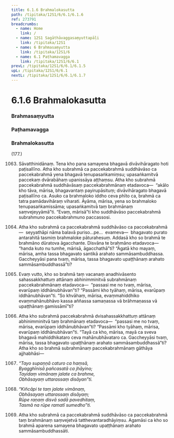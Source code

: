 ```yaml
---
title: 6.1.6 Brahmalokasutta
path: /tipitaka/12S1/6/6.1/6.1.6
ref: 273791
breadcrumbs:
  - name: Home
    link: /
  - name: 12S1 Sagāthāvaggasaṃyuttapāḷi
    link: /tipitaka/12S1
  - name: 6 Brahmasaṃyutta
    link: /tipitaka/12S1/6
  - name: 6.1 Paṭhamavagga
    link: /tipitaka/12S1/6/6.1
prevL: /tipitaka/12S1/6/6.1/6.1.5
upL: /tipitaka/12S1/6/6.1
nextL: /tipitaka/12S1/6/6.1/6.1.7
---
```


# 6.1.6 Brahmalokasutta

### Brahmasaṃyutta

### Paṭhamavagga

### Brahmalokasutta

(177.)

1063. Sāvatthinidānaṃ. Tena kho pana samayena bhagavā divāvihāragato hoti paṭisallīno. Atha kho subrahmā ca paccekabrahmā suddhāvāso ca paccekabrahmā yena bhagavā tenupasaṅkamiṃsu; upasaṅkamitvā paccekaṃ dvārabāhaṃ upanissāya aṭṭhaṃsu. Atha kho subrahmā paccekabrahmā suddhāvāsaṃ paccekabrahmānaṃ etadavoca—  “akālo kho tāva, mārisa, bhagavantaṃ payirupāsituṃ; divāvihāragato bhagavā paṭisallīno ca. Asuko ca brahmaloko iddho ceva phīto ca, brahmā ca tatra pamādavihāraṃ viharati. Āyāma, mārisa, yena so brahmaloko tenupasaṅkamissāma; upasaṅkamitvā taṃ brahmānaṃ saṃvejeyyāmā”ti. “Evaṃ, mārisā”ti kho suddhāvāso paccekabrahmā subrahmuno paccekabrahmuno paccassosi.

1064. Atha kho subrahmā ca paccekabrahmā suddhāvāso ca paccekabrahmā—  seyyathāpi nāma balavā puriso…pe…  evameva—  bhagavato purato antarahitā tasmiṃ brahmaloke pāturahesuṃ. Addasā kho so brahmā te brahmāno dūratova āgacchante. Disvāna te brahmāno etadavoca—  “handa kuto nu tumhe, mārisā, āgacchathā”ti? “Āgatā kho mayaṃ, mārisa, amha tassa bhagavato santikā arahato sammāsambuddhassa. Gaccheyyāsi pana tvaṃ, mārisa, tassa bhagavato upaṭṭhānaṃ arahato sammāsambuddhassā”ti?

1065. Evaṃ vutto, kho so brahmā taṃ vacanaṃ anadhivāsento sahassakkhattuṃ attānaṃ abhinimminitvā subrahmānaṃ paccekabrahmānaṃ etadavoca—  “passasi me no tvaṃ, mārisa, evarūpaṃ iddhānubhāvan”ti? “Passāmi kho tyāhaṃ, mārisa, evarūpaṃ iddhānubhāvan”ti. “So khvāhaṃ, mārisa, evaṃmahiddhiko evaṃmahānubhāvo kassa aññassa samaṇassa vā brāhmaṇassa vā upaṭṭhānaṃ gamissāmī”ti?

1066. Atha kho subrahmā paccekabrahmā dvisahassakkhattuṃ attānaṃ abhinimminitvā taṃ brahmānaṃ etadavoca—  “passasi me no tvaṃ, mārisa, evarūpaṃ iddhānubhāvan”ti? “Passāmi kho tyāhaṃ, mārisa, evarūpaṃ iddhānubhāvan”ti. “Tayā ca kho, mārisa, mayā ca sveva bhagavā mahiddhikataro ceva mahānubhāvataro ca. Gaccheyyāsi tvaṃ, mārisa, tassa bhagavato upaṭṭhānaṃ arahato sammāsambuddhassā”ti? Atha kho so brahmā subrahmānaṃ paccekabrahmānaṃ gāthāya ajjhabhāsi—

1067. _“Tayo supaṇṇā caturo ca haṃsā,_  
_Byagghīnisā pañcasatā ca jhāyino;_  
_Tayidaṃ vimānaṃ jalate ca brahme,_  
_Obhāsayaṃ uttarassaṃ disāyan”ti._  


1068. _“Kiñcāpi te taṃ jalate vimānaṃ,_  
_Obhāsayaṃ uttarassaṃ disāyaṃ;_  
_Rūpe raṇaṃ disvā sadā pavedhitaṃ,_  
_Tasmā na rūpe ramatī sumedho”ti._  


1069. Atha kho subrahmā ca paccekabrahmā suddhāvāso ca paccekabrahmā taṃ brahmānaṃ saṃvejetvā tatthevantaradhāyiṃsu. Agamāsi ca kho so brahmā aparena samayena bhagavato upaṭṭhānaṃ arahato sammāsambuddhassāti.


